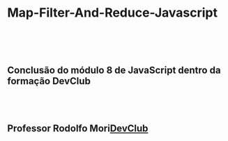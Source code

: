 <h1>Map-Filter-And-Reduce-Javascript<h1>
<br>
<h2>Conclusão do módulo 8 de JavaScript dentro da formação DevClub<h2>
<br>
<h2>Professor Rodolfo Mori<a href="https://rodolfomori.com.br/devclub">DevClub</a></h2>
